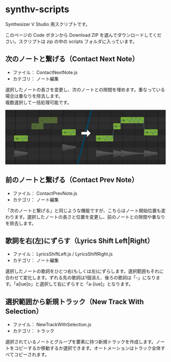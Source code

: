 # synthv-scripts
Synthesizer V Studio 用スクリプトです。

このページの Code ボタンから Download ZIP を選んでダウンロードしてください。スクリプトは zip の中の scripts フォルダに入っています。

## 次のノートと繋げる（Contact Next Note）
- ファイル： ContactNextNote.js
- カテゴリ： ノート編集

選択したノートの長さを変更し、次のノートとの隙間を埋めます。重なっている場合は重なりを除去します。  
複数選択して一括処理可能です。

![ContactNextNote](https://raw.githubusercontent.com/hetima/synthv-scripts/main/images/ContactNextNote.jpg)


## 前のノートと繋げる（Contact Prev Note）
- ファイル： ContactPrevNote.js
- カテゴリ： ノート編集

「次のノートと繋げる」と同じような機能ですが、こちらはノート開始位置も変わります。選択したノートの長さと位置を変更し、前のノートとの隙間や重なりを除去します。


## 歌詞を右(左)にずらす（Lyrics Shift Left|Right）
- ファイル： LyricsShiftLeft.js / LyricsShiftRight.js
- カテゴリ： ノート編集

選択したノートの歌詞をひとつ右(もしくは左)にずらします。選択範囲もそれに合わせて変化します。ずれる先の歌詞は1個消え、後ろの歌詞は「-」になります。「a[iue]o」と選択して右にずらすと「a-[iue]」となります。



## 選択範囲から新規トラック（New Track With Selection）
- ファイル： NewTrackWithSelection.js
- カテゴリ： トラック

選択されているノートとグループを要素に持つ新規トラックを作成します。ノートをコピーするか移動するか選択できます。オートメーションはトラック全体すべてコピーされます。


